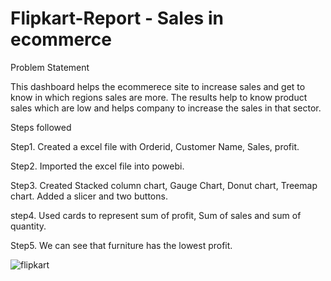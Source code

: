 # Flipkart-Report - Sales in ecommerce 

Problem Statement

This dashboard helps the ecommerece site to increase sales and get to know in which regions sales are more. The results help to know product sales which are low and helps company to increase the sales in that sector. 

Steps followed

Step1. Created a excel file with Orderid, Customer Name, Sales, profit.

Step2. Imported the excel file into powebi.

Step3. Created Stacked column chart, Gauge Chart, Donut chart, Treemap chart. Added a slicer and two buttons.

step4. Used cards to represent sum of profit, Sum of sales and sum of quantity.

Step5. We can see that furniture has the lowest profit.

![flipkart](https://github.com/KirthanaBoda/Flipkart/assets/160857494/f02dc03a-06a8-4ce7-bfcb-13ce292c166c)


